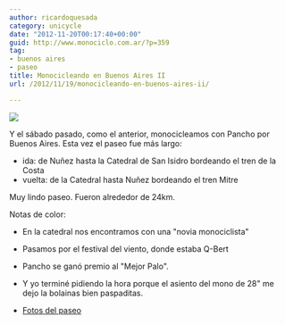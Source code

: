 ```yaml
---
author: ricardoquesada
category: unicycle
date: "2012-11-20T00:17:40+00:00"
guid: http://www.monociclo.com.ar/?p=359
tag:
- buenos aires
- paseo
title: Monocicleando en Buenos Aires II
url: /2012/11/19/monocicleando-en-buenos-aires-ii/

---
```


![](https://lh6.googleusercontent.com/-uwcvML4qMkQ/UKhW7jSnqGI/AAAAAAAAqSY/OcXUPwDgXGw/s400/IMG_1978.JPG)

Y el sábado pasado, como el anterior, monocicleamos con Pancho por Buenos Aires.
Esta vez el paseo fue más largo:

- ida: de Nuñez hasta la Catedral de San Isidro bordeando el tren de la Costa
- vuelta: de la Catedral hasta Nuñez bordeando el tren Mitre

Muy lindo paseo. Fueron alrededor de 24km.

Notas de color:

- En la catedral nos encontramos con una "novia monociclista"
- Pasamos por el festival del viento, donde estaba Q-Bert
- Pancho se ganó premio al "Mejor Palo".
- Y yo terminé pidiendo la hora porque el asiento del mono de 28" me dejo la
  bolainas bien paspaditas.

- [Fotos del paseo](https://photos.app.goo.gl/YHQ8MZaHfa173Heq8)
